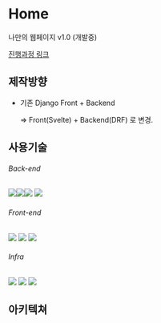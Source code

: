 # Home

나만의 웹페이지 v1.0  (개발중)

[진행과정 링크](https://github.com/users/redtea89/projects/2)



## 제작방향

- 기존 Django Front + Backend

  => Front(Svelte) + Backend(DRF) 로 변경.



## 사용기술

###### Back-end

<img src="https://img.shields.io/badge/Python-3.10.4-green"><img src="https://img.shields.io/badge/django-4.0.4-green"><img src="https://img.shields.io/badge/DRF-3.13.1-green"> <img src="https://img.shields.io/badge/Mariadb-10.8.3-green">

###### Front-end

<img src="https://img.shields.io/badge/node-18.2.0-red"> <img src="https://img.shields.io/badge/svelte--red"> <img src="https://img.shields.io/badge/Nginx-1.22-red">

###### Infra

<img src="https://img.shields.io/badge/AzureVM--blue"> <img src="https://img.shields.io/badge/GithubAction--blue"> <img src="https://img.shields.io/badge/Docker--blue">  



## 아키텍쳐